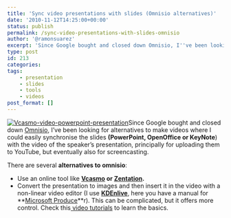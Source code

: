 ```yaml
---
title: 'Sync video presentations with slides (Omnisio alternatives)'
date: '2010-11-12T14:25:00+00:00'
status: publish
permalink: /sync-video-presentations-with-slides-omnisio
author: '@ramonsuarez'
excerpt: 'Since Google bought and closed down Omnisio, I''ve been looking for alternatives to make videos where I could easily synchronise the slides (PowerPoint, OpenOffice or KeyNote) with the video of the speaker''s presentation, principally for uploading ...'
type: post
id: 213
categories:
tags:
    - presentation
    - slides
    - tools
    - videos
post_format: []
---
```

[![Vcasmo-video-powerpoint-presentation](/uploads/2010/11/vcasmo-video-powerpoint-presentation-scaled1000.png?w=300)](/uploads/2010/11/vcasmo-video-powerpoint-presentation-scaled1000.png)Since Google bought and closed down [Omnisio](http://www.omnisio.com/ "Omnisio is dead, Google killed it"), I’ve been looking for alternatives to make videos where I could easily synchronise the slides **(PowerPoint, OpenOffice or KeyNote**) with the video of the speaker’s presentation, principally for uploading them to YouTube, but eventually also for screencasting.

There are several **alternatives to omnisio**:

- Use an online tool like **[Vcasmo](http://bit.ly/aXbIT0 "Vcasmo") or [Zentation](http://bit.ly/bvrUpA "Zentation").**
- Convert the presentation to images and then insert it in the video with a non-linear video editor (I use **[KDEnlive](http://www.kdenlive.org/ "KDEnlive free video editor for Mac and Linux")**, here you have a manual for **[Microsoft Produce](http://bit.ly/by7Yue "Microsoft Producer and PowerPoint howto")**r). This can be complicated, but it offers more control. Check this[ video tutorials](http://www.kdenlive.org/tutorial "KDEnlive video tutorials") to learn the basics.